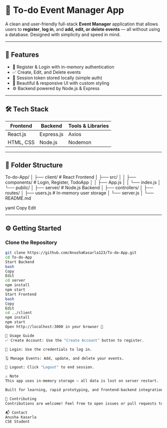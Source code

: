 # 🎯 To-do Event Manager App

A clean and user-friendly full-stack **Event Manager** application that allows users to **register**, **log in**, and **add, edit, or delete events** — all without using a database. Designed with simplicity and speed in mind.

---

## 🚀 Features

- 📝 Register & Login with in-memory authentication
- ✅ Create, Edit, and Delete events
- 🔐 Session token stored locally (simple auth)
- 🎨 Beautiful & responsive UI with custom styling
- ⚙️ Backend powered by Node.js & Express

---

## 🛠 Tech Stack

| Frontend       | Backend        | Tools & Libraries     |
|----------------|----------------|------------------------|
| React.js       | Express.js     | Axios                  |
| HTML, CSS      | Node.js        | Nodemon                |

---

## 📂 Folder Structure

To-do-App/
│
├── client/ # React Frontend
│ ├── src/
│ │ ├── components/ # Login, Register, TodoApp
│ │ ├── App.js
│ │ └── index.js
│ └── public/
│
├── server/ # Node.js Backend
│ ├── controllers/
│ ├── routes/
│ ├── users.js # In-memory user storage
│ └── server.js
│
└── README.md

yaml
Copy
Edit

---

## ⚙️ Getting Started

### Clone the Repository

```bash
git clone https://github.com/AnushaKasarla123/To-do-App.git
cd To-do-App
Start Backend
bash
Copy
Edit
cd server
npm install
npm start
Start Frontend
bash
Copy
Edit
cd ../client
npm install
npm start
Open http://localhost:3000 in your browser 🚀

🔐 Usage Guide
✅ Create Account: Use the "Create Account" button to register.

🔐 Login: Use the credentials to log in.

🗓️ Manage Events: Add, update, and delete your events.

🚪 Logout: Click "Logout" to end session.

⚠️ Note
This app uses in-memory storage — all data is lost on server restart.

Built for learning, rapid prototyping, and frontend-backend integration practice.

🤝 Contributing
Contributions are welcome! Feel free to open issues or pull requests to improve the app.

📬 Contact
Anusha Kasarla
CSE Student

